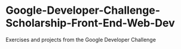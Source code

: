 # Google-Developer-Challenge-Scholarship-Front-End-Web-Dev
Exercises and projects from the Google Developer Challenge
